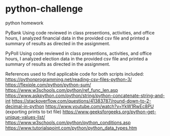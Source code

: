 # python-challenge
python homework 

PyBank
    Using code reviewed in class presentions, activities, and office hours, I analyzed financial data in the provided csv file and printed a summary of results as directed in the assignment. 

PyPoll
    Using code reviewed in class presentions, activities, and office hours, I analyzed election data in the provided csv file and printed a summary of results as directed in the assignment. 

References used to find applicable code for both scripts included: 
    https://pythonprogramming.net/reading-csv-files-python-3/
    https://flexiple.com/python/python-sum/
    https://www.w3schools.com/python/ref_func_len.asp
    https://www.askpython.com/python/string/python-concatenate-string-and-int
    https://stackoverflow.com/questions/41383787/round-down-to-2-decimal-in-python
    https://www.youtube.com/watch?v=YkW1RwEc8PU (exporting prints to txt file)
    https://www.geeksforgeeks.org/python-get-unique-values-list/
    https://www.w3schools.com/python/python_conditions.asp
    https://www.tutorialspoint.com/python/python_data_types.htm


